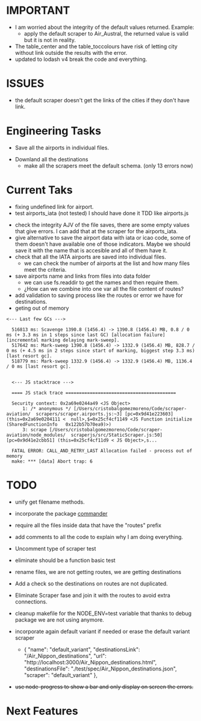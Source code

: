 # IMPORTANT

- I am worried about the integrity of the default values returned. Example:
  + apply the default scraper to Air_Austral, the returned value is valid but it is not in reality.
- The table_center and the table_toccolours have risk of letting city without link outside the results with the error.
- updated to lodash v4 break the code and everything.

# ISSUES

- the default scraper doesn't get the links of the cities if they don't have link.

# Engineering Tasks

* Save all the airports in individual files.
- Downland all the destinations
  + make all the scrapers meet the default schema. (only 13 errors now)

# Current Taks
* fixing undefined link for airport.
* test airports_iata (not tested) I should have done it TDD like airports.js
- check the integrity AJV of the file saves, there are some empty values that give errors. I can add that at the scraper for the airports_iata.
- give alternative to save the airport data with iata or icao code, some of them doesn't have available one of those indicators. Maybe we should save it with the name that is accesible and all of them have it.
- check that all the IATA airports are saved into individual files.
  + we can check the number of airports at the list and how many files meet the criteria.
- save airports name and links from files into data folder
  + we can use fs.readdir to get the names and then require them.
  + ¿How can we combine into one var all the file content of routes?
- add validation to saving process like the routes or error we have for destinations.
- geting out of memory
```
<--- Last few GCs --->

  516813 ms: Scavenge 1390.8 (1456.4) -> 1390.8 (1456.4) MB, 0.8 / 0 ms (+ 3.3 ms in 1 steps since last GC) [allocation failure] [incremental marking delaying mark-sweep].
  517642 ms: Mark-sweep 1390.8 (1456.4) -> 1332.9 (1456.4) MB, 828.7 / 0 ms (+ 4.5 ms in 2 steps since start of marking, biggest step 3.3 ms) [last resort gc].
  518779 ms: Mark-sweep 1332.9 (1456.4) -> 1332.9 (1456.4) MB, 1136.4 / 0 ms [last resort gc].


  <--- JS stacktrace --->
  
  ==== JS stack trace =========================================
  
  Security context: 0x2a69e0244a49 <JS Object>
      1: /* anonymous */ [/Users/cristobalgomezmoreno/Code/scraper-aviation/  scrapers/scraper.airports.js:~3] [pc=0x9d41e223603] (this=0x2a69e0204111 <  null>,$=0x25cf4cf1149 <JS Function initialize (SharedFunctionInfo   0x122b57b70ea9)>)
      3: scrape [/Users/cristobalgomezmoreno/Code/scraper-aviation/node_modules/  scraperjs/src/StaticScraper.js:50] [pc=0x9d41e2cbb51] (this=0x25cf4cf11d9 < JS Object>,s...
  
  FATAL ERROR: CALL_AND_RETRY_LAST Allocation failed - process out of memory
  make: *** [data] Abort trap: 6
```


# TODO
- unify get filename methods. 
- incorporate the package [commander](https://github.com/tj/commander.js)
- require all the files inside data that have the "routes" prefix 
- add comments to all the code to explain why I am doing everything.
- Uncomment type of scraper test
- eliminate should be a function basic test
- rename files, we are not getting routes, we are getting destinations
- Add a check so the destinations on routes are not duplicated.
- Eliminate Scraper fase and join it with the routes to avoid extra connections.
- cleanup makefile for the NODE_ENV=test variable that thanks to debug package we are not using anymore.
- incorporate again default variant if needed or erase the default variant scraper
  +  {
  "name": "default_variant",
  "destinationsLink": "/Air_Nippon_destinations",
  "url": "http://localhost:3000/Air_Nippon_destinations.html",
  "destinationsFile": "./test/spec/Air_Nippon_destinations.json",
  "scraper": "default_variant"
},

- ~~use node-progress to show a bar and only display on screen the errors.~~

# Next Features


